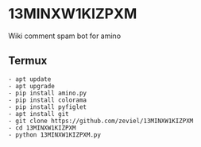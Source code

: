 # 13MINXW1KIZPXM
Wiki comment spam bot for amino

## Termux
```shell
- apt update
- apt upgrade
- pip install amino.py
- pip install colorama
- pip install pyfiglet
- apt install git
- git clone https://github.com/zeviel/13MINXW1KIZPXM
- cd 13MINXW1KIZPXM
- python 13MINXW1KIZPXM.py
```
